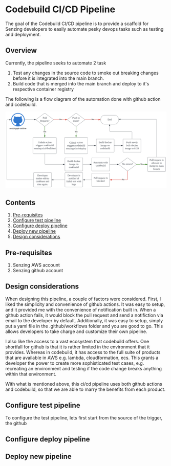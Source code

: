 # Codebuild CI/CD Pipeline

The goal of the Codebuild CI/CD pipeline is to provide a scaffold for Senzing developers to easily automate pesky devops tasks such as testing and deployment.

## Overview

Currently, the pipeline seeks to automate 2 task
1. Test any changes in the source code to smoke out breaking changes before it is integrated into the main branch.
1. Build code that is merged into the main branch and deploy to it's respective container registry

The following is a flow diagram of the automation done with github action and codebuild.

![flow diagram](/assets/codebuild-cicd-architecture-diagram.png)

## Contents
1. [Pre-requisites](#pre-requisites)
1. [Configure test pipeline](#configure-test-pipeline)
1. [Configure deploy pipeline](#configure-deploy-pipeline)
1. [Deploy new pipeline](#deploy-new-pipeline)
1. [Design considerations](#design-considerations)

## Pre-requisites
1. Senzing AWS account
1. Senzing github account

## Design considerations

When designing this pipeline, a couple of factors were considered. First, I liked the simplicity and convenience of github actions. It was easy to setup, and it provided me with the convenience of notification built in. When a github action fails, it would block the pull request and send a notifiction via email to the developer by default. Additionally, it was easy to setup, simply put a yaml file in the .github/workflows folder and you are good to go. This allows developers to take charge and customize their own pipeline.

I also like the access to a vast ecosystem that codebuild offers. One shortfall for github is that it is rather limited in the environment that it provides. Whereas in codebuild, it has access to the full suite of products that are available in AWS e.g. lambda, cloudformation, ecs. This grants a developer the power to create more sophisticated test cases, e.g. recreating an environment and testing if the code change breaks anything within that environment.

With what is mentioned above, this ci/cd pipeline uses both github actions and codebuild, so that we are able to marry the benefits from each product.

## Configure test pipeline

To configure the test pipeline, lets first start from the source of the trigger, the github 

## Configure deploy pipeline
## Deploy new pipeline






